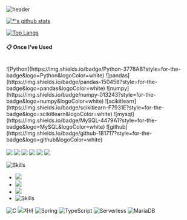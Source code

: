 ![header](https://capsule-render.vercel.app/api?type=rounded&color=auto&height=100&section=header&text=포트폴리오%20소개&fontSize=70)

[![*'s github stats](https://github-readme-stats.vercel.app/api?username=pjh98110)](https://github.com/pjh98110)

[![Top Langs](https://github-readme-stats.vercel.app/api/top-langs/?username=pjh98110)](https://github.com/pjh98110/github-readme-stats)

####  :clipboard: Once I've Used 
 <br/>
![Python](https://img.shields.io/badge/Python-3776AB?style=for-the-badge&logo=Python&logoColor=white)
![pandas](https://img.shields.io/badge/pandas-150458?style=for-the-badge&logo=pandas&logoColor=white)
![numpy](https://img.shields.io/badge/numpy-013243?style=for-the-badge&logo=numpy&logoColor=white)
![scikitlearn](https://img.shields.io/badge/scikitlearn-F7931E?style=for-the-badge&logo=scikitlearn&logoColor=white)
![mysql](https://img.shields.io/badge/MySQL-4479A1?style=for-the-badge&logo=MySQL&logoColor=white)
![github](https://img.shields.io/badge/github-181717?style=for-the-badge&logo=github&logoColor=white)

   <br/>
   <br/>

<img src="https://img.shields.io/badge/Python-3776AB?style=for-the-badge&logo=Python&logoColor=white">
<img src="https://img.shields.io/badge/pandas-150458?style=for-the-badge&logo=pandas&logoColor=white">
<img src="https://img.shields.io/badge/numpy-013243?style=for-the-badge&logo=numpy&logoColor=white">
<img src="https://img.shields.io/badge/scikitlearn-F7931E?style=for-the-badge&logo=scikitlearn&logoColor=white">
<img src="https://img.shields.io/badge/MySQL-4479A1?style=for-the-badge&logo=MySQL&logoColor=white">
<img src="https://img.shields.io/badge/github-181717?style=for-the-badge&logo=github&logoColor=white">

![Skills](https://img.shields.io/badge/Skills-0288D1?style=for-the-badge&logo=bookstack&logoColor=white)
- <img src="https://img.shields.io/badge/Python-3776AB?style=for-the-badge&logo=Python&logoColor=white">
- <img src="https://img.shields.io/badge/github-181717?style=for-the-badge&logo=github&logoColor=white">
- <img src="https://img.shields.io/badge/Skills-0288D1?style=for-the-badge&logo=bookstack&logoColor=white">
- ![Skills](https://img.shields.io/badge/Skills-0288D1?style=for-the-badge&logo=bookstack&logoColor=white)

![C](https://img.shields.io/badge/-C-123456?style=flat-square&logo=C&logoColor=black)
![자바](https://img.shields.io/badge/-자바-007396?style=flat&logo=Java&logoColor=ffffff)
![Spring](https://img.shields.io/badge/-Spring-6DB33F?style=for-the-badge&logo=Spring&logoColor=white)
![TypeScript](https://img.shields.io/badge/-TypeScript-3178C6?style=flat-square&logo=TypeScript&logoColor=white)
![Serverless](https://img.shields.io/badge/-Serverless-FD5750?style=flat-square&logo=Serverless&logoColor=magenta)
![MariaDB](https://img.shields.io/badge/-MariaDB-1F305F?style=flat-square&logo=mariadb&logoColor=white)
